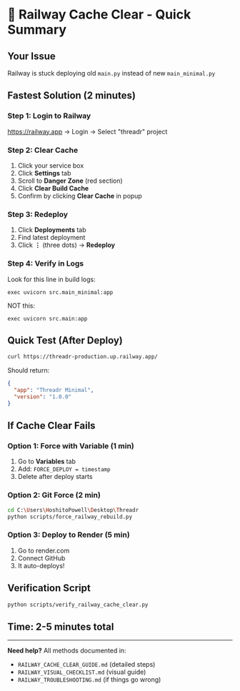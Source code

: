 # 🚀 Railway Cache Clear - Quick Summary

## Your Issue
Railway is stuck deploying old `main.py` instead of new `main_minimal.py`

## Fastest Solution (2 minutes)

### Step 1: Login to Railway
https://railway.app → Login → Select "threadr" project

### Step 2: Clear Cache
1. Click your service box
2. Click **Settings** tab
3. Scroll to **Danger Zone** (red section)
4. Click **Clear Build Cache**
5. Confirm by clicking **Clear Cache** in popup

### Step 3: Redeploy
1. Click **Deployments** tab
2. Find latest deployment
3. Click **⋮** (three dots) → **Redeploy**

### Step 4: Verify in Logs
Look for this line in build logs:
```
exec uvicorn src.main_minimal:app
```

NOT this:
```
exec uvicorn src.main:app
```

## Quick Test (After Deploy)
```bash
curl https://threadr-production.up.railway.app/
```

Should return:
```json
{
  "app": "Threadr Minimal",
  "version": "1.0.0"
}
```

## If Cache Clear Fails

### Option 1: Force with Variable (1 min)
1. Go to **Variables** tab
2. Add: `FORCE_DEPLOY = timestamp`
3. Delete after deploy starts

### Option 2: Git Force (2 min)
```bash
cd C:\Users\HoshitoPowell\Desktop\Threadr
python scripts/force_railway_rebuild.py
```

### Option 3: Deploy to Render (5 min)
1. Go to render.com
2. Connect GitHub
3. It auto-deploys!

## Verification Script
```bash
python scripts/verify_railway_cache_clear.py
```

## Time: 2-5 minutes total

---
**Need help?** All methods documented in:
- `RAILWAY_CACHE_CLEAR_GUIDE.md` (detailed steps)
- `RAILWAY_VISUAL_CHECKLIST.md` (visual guide)
- `RAILWAY_TROUBLESHOOTING.md` (if things go wrong)